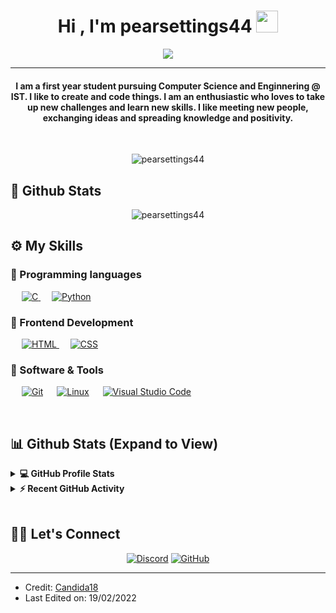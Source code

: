 <h1 align="center">Hi , I'm pearsettings44 <img src="https://media.giphy.com/media/hvRJCLFzcasrR4ia7z/giphy.gif" width="35"></h1>
<p align="center">
  <a href="https://github.com/DenverCoder1/readme-typing-svg"><img src="https://readme-typing-svg.herokuapp.com?lines=Computer+Science+Student;Instituto+Superior+Tecnico"></a>
</p>
<hr/>
<h4 align="center">I am a first year student pursuing Computer Science and Enginnering @ IST. I like to create and code things. I am an enthusiastic who loves to take up new challenges and learn new skills. I like meeting new people, exchanging ideas and spreading knowledge and positivity.</h4>
<br>
<p align="center"> <img src="https://komarev.com/ghpvc/?username=pearsettings44&label=Profile%20views&color=0e75b6&style=plastic" alt="pearsettings44" /> </p>

## 🌱 Github Stats
<p align="center"><img src="https://github-readme-streak-stats.herokuapp.com/?user=pearsettings44&theme=algolia" alt="pearsettings44"  /></p>


## ⚙️ My Skills

### 📎 Programming languages

<p align="left"> 
  &emsp; 
  <a href="https://www.cprogramming.com/" target="_blank"> 
    <img alt="C" src="https://img.shields.io/badge/C%20-%232370ED.svg?logo=c&logoColor=white">
  </a>
  &emsp;
   <a href="https://www.python.org" target="_blank">
    <img alt="Python" src="https://img.shields.io/badge/Python%20-%2314354C.svg?logo=python&logoColor=white">
  </a>

</p>

### 📎 Frontend Development
<p align="left"> 
  &emsp; 
  <a href="https://www.w3.org/html/" target="_blank"> 
   <img alt="HTML" src="https://img.shields.io/badge/HTML5%20-%23E34F26.svg?logo=html5&logoColor=white">
  </a>   
  &emsp;
  <a href="https://www.w3schools.com/css/" target="_blank">
    <img alt="CSS" src="https://img.shields.io/badge/CSS%20-%231572B6.svg?logo=css3&logoColor=white">
  </a> 
</p>

### 📎 Software & Tools
 
<p>
  &emsp;
    <a href="#"><img alt="Git" src="https://img.shields.io/badge/Git%20-%23F05033.svg?logo=git&logoColor=white"></a>
  &emsp;
    <a href="#"><img alt="Linux" src="https://img.shields.io/badge/Linux-FCC624?style=flat&logo=linux&logoColor=black"></a>
  &emsp;
    <a href="#"><img alt="Visual Studio Code" src="https://img.shields.io/badge/Visual%20Studio%20Code-0078d7.svg?logo=visual-studio-code&logoColor=white"></a>
  &emsp;
</p>

<br/>

## 📊 Github Stats (Expand to View) 


<details> 
  <summary><b>💻 GitHub Profile Stats</b></summary>
  <br/>
  <p align="center">
    <a href="https://github.com/anuraghazra/github-readme-stats"><img alt="pearsettings44's Github Stats" src="https://github-readme-stats.vercel.app/api?username=pearsettings44&show_icons=true&count_private=true&theme=algolia" height="192px"/></a>
<br/>
  &nbsp;
	  <img src="https://github-readme-stats.vercel.app/api/top-langs?username=pearsettings44&show_icons=true&locale=en&layout=compact&theme=algolia" alt="pearsettings44" height="192px"/>
  <br/>
  <b>Note:</b> Top languages is only a metric of the languages my public code consists of and doesn't reflect experience or skill level.
  </p>
</details>


<details>
  <summary><b>⚡ Recent GitHub Activity</b></summary>
  <br/>
   <a href="https://github.com/pearsettings44"><img alt="pearsettings44's Activity Graph" src="https://activity-graph.herokuapp.com/graph?username=pearsettings44&custom_title=Pearsettings44's%20Contribution%20Graph&theme=react-dark" /></a>
  <br/>

</details>

<br/>

## 🙋‍♀️ Let's Connect
<p align="center">
	<a href="mailto:candida.noronha18@gmail.com"><img src="https://img.icons8.com/bubbles/50/000000/discord.png" alt="Discord"/></a>
	<a href="https://github.com/Candida18"><img src="https://img.icons8.com/50/000000/github.png" alt="GitHub"/></a>

<hr/>

* Credit: [Candida18](https://github.com/Candida18)
* Last Edited on: 19/02/2022

